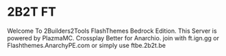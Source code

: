 # 2B2T FT
Welcome To 2Builders2Tools FlashThemes Bedrock Edition.
This Server is powered by PlazmaMC.
Crossplay Better for Anarchio. join with ft.ign.gg or Flashthemes.AnarchyPE.com
or simply use ftbe.2b2t.be
